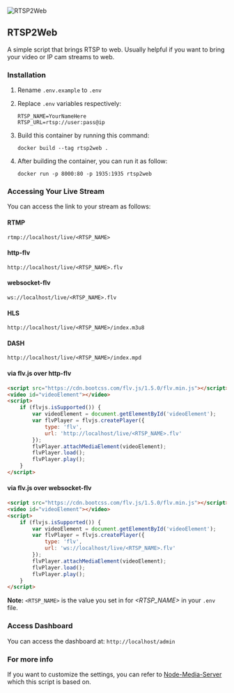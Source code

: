 ![RTSP2Web](https://i.imgur.com/ZjhuJn0.png)

## RTSP2Web

A simple script that brings RTSP to web. Usually helpful if you want to bring your video or IP cam streams to web.

### Installation

1. Rename `.env.example` to `.env`
2. Replace `.env` variables respectively:
   
   ```
   RTSP_NAME=YourNameHere
   RTSP_URL=rtsp://user:pass@ip
   ```
   
3. Build this container by running this command:

   ```
   docker build --tag rtsp2web .
   ```

4. After building the container, you can run it as follow:

    ```
    docker run -p 8000:80 -p 1935:1935 rtsp2web
    ```

### Accessing Your Live Stream

You can access the link to your stream as follows:

#### RTMP 
```
rtmp://localhost/live/<RTSP_NAME>
```

#### http-flv
```
http://localhost/live/<RTSP_NAME>.flv
```

#### websocket-flv
```
ws://localhost/live/<RTSP_NAME>.flv
```

#### HLS
```
http://localhost/live/<RTSP_NAME>/index.m3u8
```

#### DASH
```
http://localhost/live/<RTSP_NAME>/index.mpd
```

#### via flv.js over http-flv

```html
<script src="https://cdn.bootcss.com/flv.js/1.5.0/flv.min.js"></script>
<video id="videoElement"></video>
<script>
    if (flvjs.isSupported()) {
        var videoElement = document.getElementById('videoElement');
        var flvPlayer = flvjs.createPlayer({
            type: 'flv',
            url: 'http://localhost/live/<RTSP_NAME>.flv'
        });
        flvPlayer.attachMediaElement(videoElement);
        flvPlayer.load();
        flvPlayer.play();
    }
</script>
```

#### via flv.js over websocket-flv

```html
<script src="https://cdn.bootcss.com/flv.js/1.5.0/flv.min.js"></script>
<video id="videoElement"></video>
<script>
    if (flvjs.isSupported()) {
        var videoElement = document.getElementById('videoElement');
        var flvPlayer = flvjs.createPlayer({
            type: 'flv',
            url: 'ws://localhost/live/<RTSP_NAME>.flv'
        });
        flvPlayer.attachMediaElement(videoElement);
        flvPlayer.load();
        flvPlayer.play();
    }
</script>
```


**Note:** `<RTSP_NAME>` is the value you set in for *<RTSP_NAME>* in your `.env` file.

### Access Dashboard

You can access the dashboard at:
`http://localhost/admin`

### For more info

If you want to customize the settings, you can refer to [Node-Media-Server](https://github.com/illuspas/Node-Media-Server) which this script is based on.

